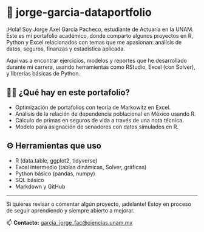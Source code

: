 # 📁 jorge-garcia-dataportfolio

¡Hola! Soy Jorge Axel García Pacheco, estudiante de Actuaría en la UNAM.  
Este es mi portafolio académico, donde comparto algunos proyectos en R, Python y Excel relacionados con temas que me apasionan: análisis de datos, seguros, finanzas y estadística aplicada.

Aquí vas a encontrar ejercicios, modelos y reportes que he desarrollado durante mi carrera, usando herramientas como RStudio, Excel (con Solver), y librerías básicas de Python.

## 👨‍💻 ¿Qué hay en este portafolio?

- Optimización de portafolios con teoría de Markowitz en Excel.
- Análisis de la relación de dependencia poblacional en México usando R.
- Cálculo de primas en seguros de vida a través de una nota técnica.
- Modelo para asignación de senadores con datos simulados en R.

## ⚙️ Herramientas que uso

- R (data.table, ggplot2, tidyverse)
- Excel intermedio (tablas dinámicas, Solver, gráficas)
- Python básico (pandas, numpy)
- SQL básico
- Markdown y GitHub

---

Si quieres revisar o comentar algún proyecto, ¡adelante! Estoy en proceso de seguir aprendiendo y siempre abierto a mejorar.

📫 **Contacto:** garcia_jorge_fac@ciencias.unam.mx
